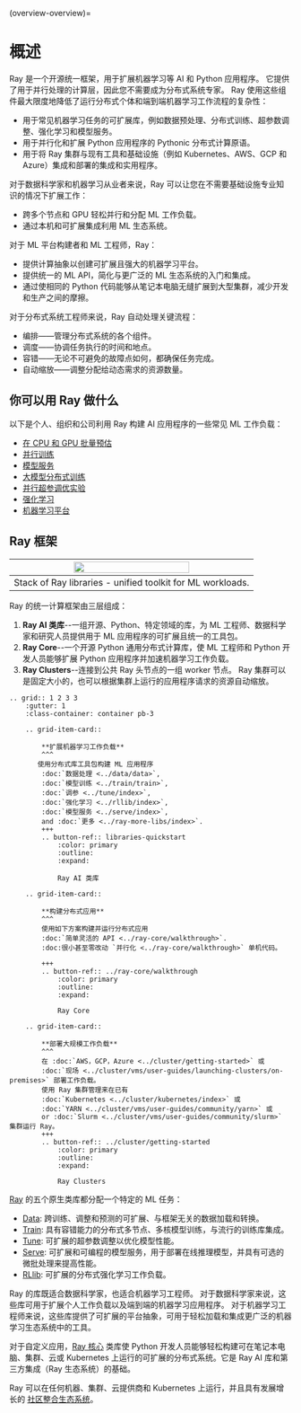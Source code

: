 (overview-overview)=

# 概述

Ray 是一个开源统一框架，用于扩展机器学习等 AI 和 Python 应用程序。 它提供了用于并行处理的计算层，因此您不需要成为分布式系统专家。 Ray 使用这些组件最大限度地降低了运行分布式个体和端到端机器学习工作流程的复杂性：
* 用于常见机器学习任务的可扩展库，例如数据预处理、分布式训练、超参数调整、强化学习和模型服务。
* 用于并行化和扩展 Python 应用程序的 Pythonic 分布式计算原语。
* 用于将 Ray 集群与现有工具和基础设施（例如 Kubernetes、AWS、GCP 和 Azure）集成和部署的集成和实用程序。

对于数据科学家和机器学习从业者来说，Ray 可以让您在不需要基础设施专业知识的情况下扩展工作：
* 跨多个节点和 GPU 轻松并行和分配 ML 工作负载。
* 通过本机和可扩展集成利用 ML 生态系统。

对于 ML 平台构建者和 ML 工程师，Ray：
* 提供计算抽象以创建可扩展且强大的机器学习平台。
* 提供统一的 ML API，简化与更广泛的 ML 生态系统的入门和集成。
* 通过使相同的 Python 代码能够从笔记本电脑无缝扩展到大型集群，减少开发和生产之间的摩擦。

对于分布式系统工程师来说，Ray 自动处理关键流程：
* 编排——管理分布式系统的各个组件。
* 调度——协调任务执行的时间和地点。
* 容错——无论不可避免的故障点如何，都确保任务完成。
* 自动缩放——调整分配给动态需求的资源数量。

## 你可以用 Ray 做什么

以下是个人、组织和公司利用 Ray 构建 AI 应用程序的一些常见 ML 工作负载：
* [在 CPU 和 GPU 批量预估](use-cases.html#batch-inference)
* [并行训练](use-cases.html#many-model-training)
* [模型服务](use-cases.html#model-serving)
* [大模型分布式训练](use-cases.html#distributed-training)
* [并行超参调优实验](use-cases.html#hyperparameter-tuning)
* [强化学习](use-cases.html#reinforcement-learning)
* [机器学习平台](use-cases.html#ml-platform)

## Ray 框架

|<img src="../images/map-of-ray.png" width="70%" loading="lazy">|
|:--:|
|Stack of Ray libraries - unified toolkit for ML workloads.|

Ray 的统一计算框架由三层组成：

1. **Ray AI 类库**--一组开源、Python、特定领域的库，为 ML 工程师、数据科学家和研究人员提供用于 ML 应用程序的可扩展且统一的工具包。
2. **Ray Core**--一个开源 Python 通用分布式计算库，使 ML 工程师和 Python 开发人员能够扩展 Python 应用程序并加速机器学习工作负载。
3. **Ray Clusters**--连接到公共 Ray 头节点的一组 worker 节点。 Ray 集群可以是固定大小的，也可以根据集群上运行的应用程序请求的资源自动缩放。

```{eval-rst}
.. grid:: 1 2 3 3
    :gutter: 1
    :class-container: container pb-3

    .. grid-item-card::

        **扩展机器学习工作负载**
        ^^^
       使用分布式库工具包构建 ML 应用程序
        :doc:`数据处理 <../data/data>`, 
        :doc:`模型训练 <../train/train>`, 
        :doc:`调参 <../tune/index>`, 
        :doc:`强化学习 <../rllib/index>`, 
        :doc:`模型服务 <../serve/index>`, 
        and :doc:`更多 <../ray-more-libs/index>`.
        +++
        .. button-ref:: libraries-quickstart
            :color: primary
            :outline:
            :expand:
        
            Ray AI 类库

    .. grid-item-card::
        
        **构建分布式应用**
        ^^^
        使用如下方案构建并运行分布式应用
        :doc:`简单灵活的 API <../ray-core/walkthrough>`.
        :doc:很小甚至零改动 `并行化 <../ray-core/walkthrough>` 单机代码。
        
        +++
        .. button-ref:: ../ray-core/walkthrough
            :color: primary
            :outline:
            :expand:
        
            Ray Core

    .. grid-item-card::
        
        **部署大规模工作负载**
        ^^^
        在 :doc:`AWS，GCP，Azure <../cluster/getting-started>` 或
        :doc:`现场 <../cluster/vms/user-guides/launching-clusters/on-premises>` 部署工作负载。
        使用 Ray 集群管理来在已有
        :doc:`Kubernetes <../cluster/kubernetes/index>` 或
        :doc:`YARN <../cluster/vms/user-guides/community/yarn>` 或
        or :doc:`Slurm <../cluster/vms/user-guides/community/slurm>` 集群运行 Ray。
        +++
        .. button-ref:: ../cluster/getting-started
            :color: primary
            :outline:
            :expand:
        
            Ray Clusters 
```

[Ray](../ray-air/getting-started) 的五个原生类库都分配一个特定的 ML 任务：
- [Data](../data/data): 跨训练、调整和预测的可扩展、与框架无关的数据加载和转换。
- [Train](../train/train): 具有容错能力的分布式多节点、多核模型训练，与流行的训练库集成。
- [Tune](../tune/index): 可扩展的超参数调整以优化模型性能。
- [Serve](../serve/index): 可扩展和可编程的模型服务，用于部署在线推理模型，并具有可选的微批处理来提高性能。
- [RLlib](../rllib/index): 可扩展的分布式强化学习工作负载。

Ray 的库既适合数据科学家，也适合机器学习工程师。 对于数据科学家来说，这些库可用于扩展个人工作负载以及端到端的机器学习应用程序。 对于机器学习工程师来说，这些库提供了可扩展的平台抽象，可用于轻松加载和集成更广泛的机器学习生态系统中的工具。

对于自定义应用，[Ray 核心](../ray-core/walkthrough) 类库使 Python 开发人员能够轻松构建可在笔记本电脑、集群、云或 Kubernetes 上运行的可扩展的分布式系统。它是 Ray AI 库和第三方集成（Ray 生态系统）的基础。

Ray 可以在任何机器、集群、云提供商和 Kubernetes 上运行，并且具有发展增长的
[社区整合生态系统](ray-libraries)。
